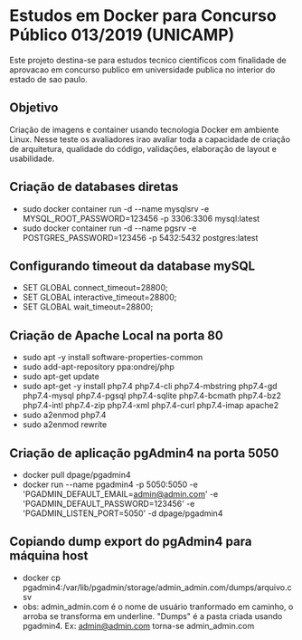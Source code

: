 # Estudos em Docker para Concurso Público 013/2019 (UNICAMP)
Este projeto destina-se para estudos tecnico cientificos com finalidade de aprovacao em concurso publico em universidade publica no interior do estado de sao paulo.

## Objetivo
Criação de imagens e container usando tecnologia Docker em ambiente Linux. Nesse teste os avaliadores irao avaliar toda a capacidade de criação de arquitetura, qualidade do código, validações, elaboração de layout e usabilidade.

## Criação de databases diretas
- sudo docker container run -d --name mysqlsrv -e MYSQL_ROOT_PASSWORD=123456 -p 3306:3306 mysql:latest
- sudo docker container run -d --name pgsrv -e POSTGRES_PASSWORD=123456 -p 5432:5432 postgres:latest

## Configurando timeout da database mySQL
- SET GLOBAL connect_timeout=28800;
- SET GLOBAL interactive_timeout=28800;
- SET GLOBAL wait_timeout=28800;

## Criação de Apache Local na porta 80
- sudo apt -y install software-properties-common
- sudo add-apt-repository ppa:ondrej/php
- sudo apt-get update
- sudo apt-get -y install php7.4 php7.4-cli php7.4-mbstring php7.4-gd php7.4-mysql php7.4-pgsql php7.4-sqlite php7.4-bcmath php7.4-bz2 php7.4-intl php7.4-zip php7.4-xml php7.4-curl php7.4-imap apache2
- sudo a2enmod php7.4
- sudo a2enmod rewrite

## Criação de aplicação pgAdmin4 na porta 5050
- docker pull dpage/pgadmin4
- docker run --name pgadmin4 -p 5050:5050 -e 'PGADMIN_DEFAULT_EMAIL=admin@admin.com' -e 'PGADMIN_DEFAULT_PASSWORD=123456' -e 'PGADMIN_LISTEN_PORT=5050' -d dpage/pgadmin4

## Copiando dump export do pgAdmin4 para máquina host
- docker cp pgadmin4:/var/lib/pgadmin/storage/admin_admin.com/dumps/arquivo.csv
- obs: admin_admin.com é o nome de usuário tranformado em caminho, o arroba se transforma em underline. "Dumps" é a pasta criada usando pgadmin4. Ex: admin@admin.com torna-se admin_admin.com
